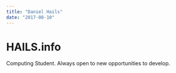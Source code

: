 ```yaml
---
title: "Daniel Hails"
date: "2017-08-10"
---
```



<hero-unit>

# **HAILS**.info
Computing Student. Always open to new opportunities to develop.

</hero-unit>

<proficiencies></proficiencies>

<project-snippet></project-snippet>

